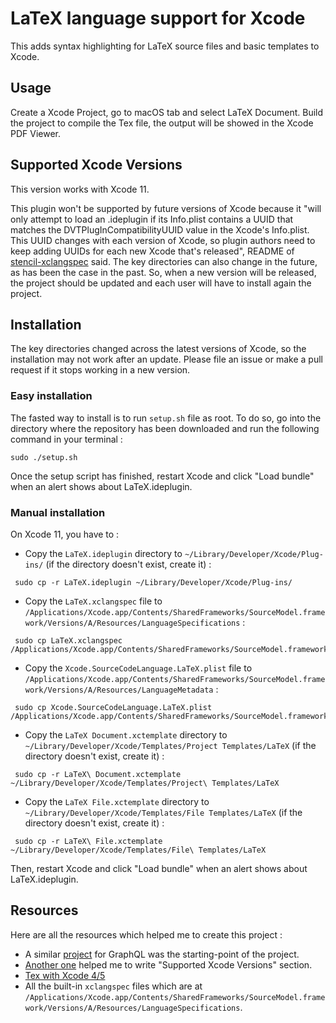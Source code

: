 # LaTeX language support for Xcode

This adds syntax highlighting for LaTeX source files and basic templates to Xcode.

## Usage

Create a Xcode Project, go to macOS tab and select LaTeX Document. Build the project to compile the Tex file, the output will be showed in the Xcode PDF Viewer.

## Supported Xcode Versions

This version works with Xcode 11.

This plugin won't be supported by future versions of Xcode because it "will only attempt to load an .ideplugin if its Info.plist contains a UUID that matches the DVTPlugInCompatibilityUUID value in the Xcode's Info.plist. This UUID changes with each version of Xcode, so plugin authors need to keep adding UUIDs for each new Xcode that's released", README of [stencil-xclangspec](https://github.com/RobotsAndPencils/stencil-xclangspec) said. The key directories can also change in the future, as has been the case in the past. So, when a new version will be released, the project should be updated and each user will have to install again the project.

## Installation

The key directories changed across the latest versions of Xcode, so the installation may not work after an update. Please file an issue or make a pull request if it stops working in a new version.

### Easy installation

The fasted way to install is to run `setup.sh` file as root. To do so, go into the directory where the repository has been downloaded and run the following command in your terminal :

```
sudo ./setup.sh
```

Once the setup script has finished, restart Xcode and click "Load bundle" when an alert shows about LaTeX.ideplugin.

### Manual installation

On Xcode 11, you have to :

- Copy the `LaTeX.ideplugin` directory to `~/Library/Developer/Xcode/Plug-ins/` (if the directory doesn't exist, create it) :
```
 sudo cp -r LaTeX.ideplugin ~/Library/Developer/Xcode/Plug-ins/
```

- Copy the `LaTeX.xclangspec` file to `/Applications/Xcode.app/Contents/SharedFrameworks/SourceModel.framework/Versions/A/Resources/LanguageSpecifications` :
```
 sudo cp LaTeX.xclangspec /Applications/Xcode.app/Contents/SharedFrameworks/SourceModel.framework/Versions/A/Resources/LanguageSpecifications
```

- Copy the `Xcode.SourceCodeLanguage.LaTeX.plist` file to `/Applications/Xcode.app/Contents/SharedFrameworks/SourceModel.framework/Versions/A/Resources/LanguageMetadata` :
```
 sudo cp Xcode.SourceCodeLanguage.LaTeX.plist /Applications/Xcode.app/Contents/SharedFrameworks/SourceModel.framework/Versions/A/Resources/LanguageMetadata
```

- Copy the `LaTeX Document.xctemplate` directory to `~/Library/Developer/Xcode/Templates/Project Templates/LaTeX`  (if the directory doesn't exist, create it) :
```
 sudo cp -r LaTeX\ Document.xctemplate ~/Library/Developer/Xcode/Templates/Project\ Templates/LaTeX
```

- Copy the `LaTeX File.xctemplate` directory to `~/Library/Developer/Xcode/Templates/File Templates/LaTeX`  (if the directory doesn't exist, create it) :
```
 sudo cp -r LaTeX\ File.xctemplate ~/Library/Developer/Xcode/Templates/File\ Templates/LaTeX
```

Then, restart Xcode and click "Load bundle" when an alert shows about LaTeX.ideplugin.

## Resources

Here are all the resources which helped me to create this project :

- A similar [project](https://github.com/apollographql/xcode-graphql) for GraphQL was the starting-point of the project.
- [Another one](https://github.com/RobotsAndPencils/stencil-xclangspec) helped me to write "Supported Xcode Versions" section.
- [Tex with Xcode 4/5](http://math.huji.ac.il/~piz/Site/TeX%20%26%20XCode%205.html)
- All the built-in `xclangspec` files which are at `/Applications/Xcode.app/Contents/SharedFrameworks/SourceModel.framework/Versions/A/Resources/LanguageSpecifications`.
